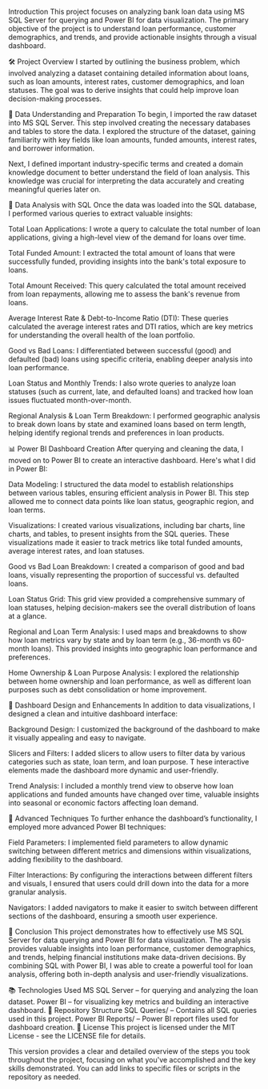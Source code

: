 Introduction
This project focuses on analyzing bank loan data using MS SQL Server for querying and Power BI for data visualization. 
The primary objective of the project is to understand loan performance, customer demographics, and trends, and provide actionable insights through a visual dashboard.

🛠 Project Overview
I started by outlining the business problem, which involved analyzing a dataset containing detailed information about loans, 
such as loan amounts, interest rates, customer demographics, and loan statuses. The goal was to derive insights that could help improve loan decision-making processes.

📂 Data Understanding and Preparation
To begin, I imported the raw dataset into MS SQL Server. This step involved creating the necessary databases and tables to store the data. 
I explored the structure of the dataset, gaining familiarity with key fields like loan amounts, funded amounts, interest rates, and borrower information.

Next, I defined important industry-specific terms and created a domain knowledge document to better understand the field of loan analysis. 
This knowledge was crucial for interpreting the data accurately and creating meaningful queries later on.

📝 Data Analysis with SQL
Once the data was loaded into the SQL database, I performed various queries to extract valuable insights:

Total Loan Applications: I wrote a query to calculate the total number of loan applications, giving a high-level view of the demand for loans over time.

Total Funded Amount: I extracted the total amount of loans that were successfully funded, providing insights into the bank's total exposure to loans.

Total Amount Received: This query calculated the total amount received from loan repayments, allowing me to assess the bank's revenue from loans.

Average Interest Rate & Debt-to-Income Ratio (DTI): These queries calculated the average interest rates and DTI ratios, 
which are key metrics for understanding the overall health of the loan portfolio.

Good vs Bad Loans: I differentiated between successful (good) and defaulted (bad) loans using specific criteria, enabling deeper analysis into loan performance.

Loan Status and Monthly Trends: I also wrote queries to analyze loan statuses (such as current, late, and defaulted loans) and tracked how loan issues fluctuated month-over-month.

Regional Analysis & Loan Term Breakdown: I performed geographic analysis to break down loans by state and examined loans based on term length,
helping identify regional trends and preferences in loan products.

📊 Power BI Dashboard Creation
After querying and cleaning the data, I moved on to Power BI to create an interactive dashboard. Here's what I did in Power BI:

Data Modeling: I structured the data model to establish relationships between various tables, ensuring efficient analysis in Power BI. 
This step allowed me to connect data points like loan status, geographic region, and loan terms.

Visualizations: I created various visualizations, including bar charts, line charts, and tables, to present insights from the SQL queries. 
These visualizations made it easier to track metrics like total funded amounts, average interest rates, and loan statuses.

Good vs Bad Loan Breakdown: I created a comparison of good and bad loans, visually representing the proportion of successful vs. defaulted loans.

Loan Status Grid: This grid view provided a comprehensive summary of loan statuses, helping decision-makers see the overall distribution of loans at a glance.

Regional and Loan Term Analysis: I used maps and breakdowns to show how loan metrics vary by state and by loan term (e.g., 36-month vs 60-month loans).
This provided insights into geographic loan performance and preferences.

Home Ownership & Loan Purpose Analysis: I explored the relationship between home ownership and loan performance,
as well as different loan purposes such as debt consolidation or home improvement.

🎨 Dashboard Design and Enhancements
In addition to data visualizations, I designed a clean and intuitive dashboard interface:

Background Design: I customized the background of the dashboard to make it visually appealing and easy to navigate.

Slicers and Filters: I added slicers to allow users to filter data by various categories such as state, loan term, and loan purpose. T
hese interactive elements made the dashboard more dynamic and user-friendly.

Trend Analysis: I included a monthly trend view to observe how loan applications and funded amounts have changed over time, 
valuable insights into seasonal or economic factors affecting loan demand.

🔧 Advanced Techniques
To further enhance the dashboard’s functionality, I employed more advanced Power BI techniques:

Field Parameters: I implemented field parameters to allow dynamic switching between different metrics and dimensions within visualizations, adding flexibility to the dashboard.

Filter Interactions: By configuring the interactions between different filters and visuals, I ensured that users could drill down into the data for a more granular analysis.

Navigators: I added navigators to make it easier to switch between different sections of the dashboard, ensuring a smooth user experience.

🏁 Conclusion
This project demonstrates how to effectively use MS SQL Server for data querying and Power BI for data visualization.
The analysis provides valuable insights into loan performance, customer demographics, and trends, helping
financial institutions make data-driven decisions. By combining SQL with Power BI, I was able to create a powerful 
tool for loan analysis, offering both in-depth analysis and user-friendly visualizations.

📚 Technologies Used
MS SQL Server – for querying and analyzing the loan dataset.
Power BI – for visualizing key metrics and building an interactive dashboard.
📂 Repository Structure
SQL Queries/ – Contains all SQL queries used in this project.
Power BI Reports/ – Power BI report files used for dashboard creation.
📝 License
This project is licensed under the MIT License - see the LICENSE file for details.

This version provides a clear and detailed overview of the steps you took throughout the project,
focusing on what you've accomplished and the key skills demonstrated. You can add links to specific files or scripts in the repository as needed.







